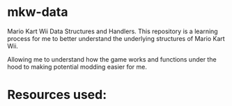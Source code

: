 # mkw-data
Mario Kart Wii Data Structures and Handlers.
This repository is a learning process for me to better understand the underlying structures of Mario Kart Wii.

Allowing me to understand how the game works and functions under the hood to making potential modding easier for me.

# Resources used:


